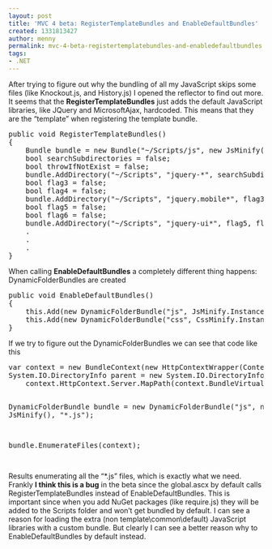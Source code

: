 ```yaml
---
layout: post
title: 'MVC 4 beta: RegisterTemplateBundles and EnableDefaultBundles'
created: 1331813427
author: menny
permalink: mvc-4-beta-registertemplatebundles-and-enabledefaultbundles
tags:
- .NET
---
```

<p>After trying to figure out why the bundling of all my JavaScript skips some files (like Knockout.js, and History.js) I opened the reflector to find out more. It seems that the <strong>RegisterTemplateBundles</strong> just adds the default JavaScript libraries, like JQuery and MicrosoftAjax, hardcoded. This means that they are the “template” when registering the template bundle.
<pre class="brush: csharp;">public void RegisterTemplateBundles()
{
    Bundle bundle = new Bundle("~/Scripts/js", new JsMinify());
    bool searchSubdirectories = false;
    bool throwIfNotExist = false;
    bundle.AddDirectory("~/Scripts", "jquery-*", searchSubdirectories, throwIfNotExist);
    bool flag3 = false;
    bool flag4 = false;
    bundle.AddDirectory("~/Scripts", "jquery.mobile*", flag3, flag4);
    bool flag5 = false;
    bool flag6 = false;
    bundle.AddDirectory("~/Scripts", "jquery-ui*", flag5, flag6);
    .
    .
    .
}
</pre>
<p>When calling <strong>EnableDefaultBundles</strong> a completely different thing happens: DynamicFolderBundles are created </p>
<pre class="brush: csharp;">public void EnableDefaultBundles()
{
    this.Add(new DynamicFolderBundle("js", JsMinify.Instance, "*.js"));
    this.Add(new DynamicFolderBundle("css", CssMinify.Instance, "*.css"));
}
</pre>
<p>If we try to figure out the DynamicFolderBundles we can see that code like this</p>
<pre class="brush: csharp;">var context = new BundleContext(new HttpContextWrapper(Context), new BundleCollection(), "~/Scripts/js");
System.IO.DirectoryInfo parent = new System.IO.DirectoryInfo(
    context.HttpContext.Server.MapPath(context.BundleVirtualPath)).Parent;


DynamicFolderBundle bundle = new DynamicFolderBundle("js", new JsMinify(), "*.js");

bundle.EnumerateFiles(context);

</pre>
<p>Results enumerating all the “*.js” files, which is exactly what we need. Frankly <strong>I think this is a bug</strong> in the beta since the global.ascx by default calls RegisterTemplateBundles instead of EnableDefaultBundles. This is important since when you add NuGet packages (like require.js) they will be added to the Scripts folder and won’t get bundled by default. I can see a reason for loading the extra (non template\common\default) JavaScript libraries with a custom bundle. But clearly I can see a better reason why to EnableDefaultBundles by default instead. </p>
